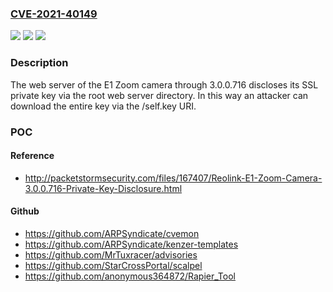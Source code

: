 ### [CVE-2021-40149](https://cve.mitre.org/cgi-bin/cvename.cgi?name=CVE-2021-40149)
![](https://img.shields.io/static/v1?label=Product&message=n%2Fa&color=blue)
![](https://img.shields.io/static/v1?label=Version&message=n%2Fa&color=blue)
![](https://img.shields.io/static/v1?label=Vulnerability&message=n%2Fa&color=brighgreen)

### Description

The web server of the E1 Zoom camera through 3.0.0.716 discloses its SSL private key via the root web server directory. In this way an attacker can download the entire key via the /self.key URI.

### POC

#### Reference
- http://packetstormsecurity.com/files/167407/Reolink-E1-Zoom-Camera-3.0.0.716-Private-Key-Disclosure.html

#### Github
- https://github.com/ARPSyndicate/cvemon
- https://github.com/ARPSyndicate/kenzer-templates
- https://github.com/MrTuxracer/advisories
- https://github.com/StarCrossPortal/scalpel
- https://github.com/anonymous364872/Rapier_Tool

